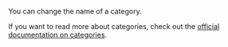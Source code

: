 You can change the name of a category.

If you want to read more about categories, check out the [official documentation on categories](https://drive.google.com/open?id=1iTh7L7-LxuMU9rUCQ683GSBYkqs1WPBG).
